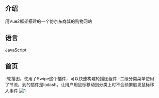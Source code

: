 ## 介绍
用Vue2框架搭建的一个仿京东商城的购物网站
## 语言
JavaScript
## 首页
-轮播图，使用了Swipe这个插件，可以快速构建轮播图组件
-二级分类菜单使用了节流，到的插件是lodash，让用户用鼠标移动到分类上时不会频繁触发鼠标移入事件
![1](https://user-images.githubusercontent.com/113192717/229357904-6ee567db-1dba-4da1-a4a9-e84d5e98cfef.png)

